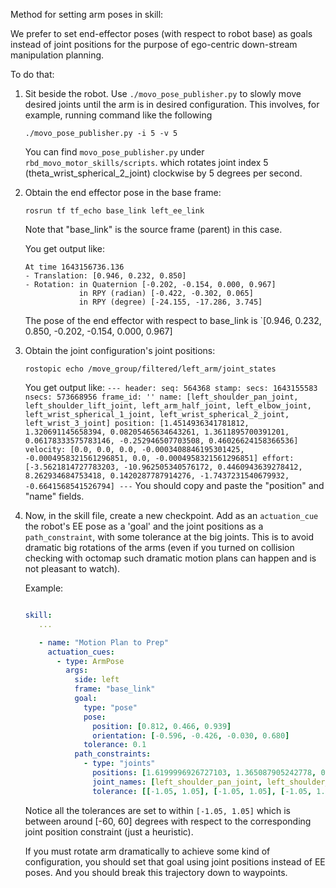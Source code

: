 Method for setting arm poses in skill:

We prefer to set end-effector poses (with respect to robot base)
as goals instead of joint positions for the purpose of ego-centric
down-stream manipulation planning.

To do that:

1. Sit beside the robot. Use `./movo_pose_publisher.py` to slowly move
   desired joints until the arm is in desired configuration.
   This involves, for example, running command like the following
    ```
    ./movo_pose_publisher.py -i 5 -v 5
    ```
   You can find `movo_pose_publisher.py` under `rbd_movo_motor_skills/scripts`.
   which rotates joint index 5 (theta_wrist_spherical_2_joint)
   clockwise by 5 degrees per second.

2. Obtain the end effector pose in the base frame:
     ```
     rosrun tf tf_echo base_link left_ee_link
     ```
    Note that "base_link" is the source frame (parent) in this case.

    You get output like:
      ```
      At time 1643156736.136
      - Translation: [0.946, 0.232, 0.850]
      - Rotation: in Quaternion [-0.202, -0.154, 0.000, 0.967]
                  in RPY (radian) [-0.422, -0.302, 0.065]
                  in RPY (degree) [-24.155, -17.286, 3.745]
      ```
      The pose of the end effector with respect to base_link is `[0.946, 0.232, 0.850, -0.202, -0.154, 0.000, 0.967]

3. Obtain the joint configuration's joint positions:
    ```
    rostopic echo /move_group/filtered/left_arm/joint_states
    ```
    You get output like:
       ```
       ---
       header:
         seq: 564368
         stamp:
           secs: 1643155583
           nsecs: 573668956
         frame_id: ''
       name: [left_shoulder_pan_joint, left_shoulder_lift_joint, left_arm_half_joint, left_elbow_joint,
         left_wrist_spherical_1_joint, left_wrist_spherical_2_joint, left_wrist_3_joint]
       position: [1.4514936341781812, 1.320691145658394, 0.08205465634643261, 1.3611895700391201, 0.06178333575783146, -0.252946507703508, 0.46026624158366536]
       velocity: [0.0, 0.0, 0.0, -0.0003408846195301425, -0.0004958321561296851, 0.0, -0.0004958321561296851]
       effort: [-3.5621814727783203, -10.962505340576172, 0.4460943639278412, 8.262934684753418, 0.1420287787914276, -1.7437231540679932, -0.6641568541526794]
       ---
       ```
      You should copy and paste the "position" and "name" fields.

4. Now, in the skill file, create a new checkpoint. Add as an `actuation_cue`
   the robot's EE pose as a 'goal' and the joint positions as a `path_constraint`,
   with some tolerance at the big joints. This is to avoid dramatic big rotations
   of the arms (even if you turned on collision checking with octomap such
   dramatic motion plans can happen and is not pleasant to watch).

   Example:
     ```yaml

     skill:
        ...

        - name: "Motion Plan to Prep"
          actuation_cues:
            - type: ArmPose
              args:
                side: left
                frame: "base_link"
                goal:
                  type: "pose"
                  pose:
                    position: [0.812, 0.466, 0.939]
                    orientation: [-0.596, -0.426, -0.030, 0.680]
                  tolerance: 0.1
                path_constraints:
                  - type: "joints"
                    positions: [1.6199996926727103, 1.365087905242778, 0.6605017672271316, 1.4191538037969127]
                    joint_names: [left_shoulder_pan_joint, left_shoulder_lift_joint, left_arm_half_joint, left_elbow_joint]
                    tolerance: [[-1.05, 1.05], [-1.05, 1.05], [-1.05, 1.05], [-1.05, 1.05]]
     ```
     Notice all the tolerances are set to within `[-1.05, 1.05]` which is
     between around [-60, 60] degrees with respect to the corresponding
     joint position constraint (just a heuristic).

     If you must rotate arm dramatically to achieve some kind of configuration,
     you should set that goal using joint positions instead of EE poses. And
     you should break this trajectory down to waypoints.

